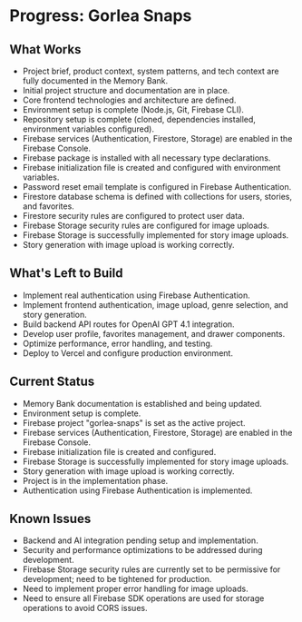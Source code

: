 # Progress: Gorlea Snaps

## What Works

- Project brief, product context, system patterns, and tech context are fully documented in the Memory Bank.
- Initial project structure and documentation are in place.
- Core frontend technologies and architecture are defined.
- Environment setup is complete (Node.js, Git, Firebase CLI).
- Repository setup is complete (cloned, dependencies installed, environment variables configured).
- Firebase services (Authentication, Firestore, Storage) are enabled in the Firebase Console.
- Firebase package is installed with all necessary type declarations.
- Firebase initialization file is created and configured with environment variables.
- Password reset email template is configured in Firebase Authentication.
- Firestore database schema is defined with collections for users, stories, and favorites.
- Firestore security rules are configured to protect user data.
- Firebase Storage security rules are configured for image uploads.
- Firebase Storage is successfully implemented for story image uploads.
- Story generation with image upload is working correctly.

## What's Left to Build

- Implement real authentication using Firebase Authentication.
- Implement frontend authentication, image upload, genre selection, and story generation.
- Build backend API routes for OpenAI GPT 4.1 integration.
- Develop user profile, favorites management, and drawer components.
- Optimize performance, error handling, and testing.
- Deploy to Vercel and configure production environment.

## Current Status

- Memory Bank documentation is established and being updated.
- Environment setup is complete.
- Firebase project "gorlea-snaps" is set as the active project.
- Firebase services (Authentication, Firestore, Storage) are enabled in the Firebase Console.
- Firebase initialization file is created and configured.
- Firebase Storage is successfully implemented for story image uploads.
- Story generation with image upload is working correctly.
- Project is in the implementation phase.
- Authentication using Firebase Authentication is implemented.

## Known Issues

- Backend and AI integration pending setup and implementation.
- Security and performance optimizations to be addressed during development.
- Firebase Storage security rules are currently set to be permissive for development; need to be tightened for production.
- Need to implement proper error handling for image uploads.
- Need to ensure all Firebase SDK operations are used for storage operations to avoid CORS issues.
